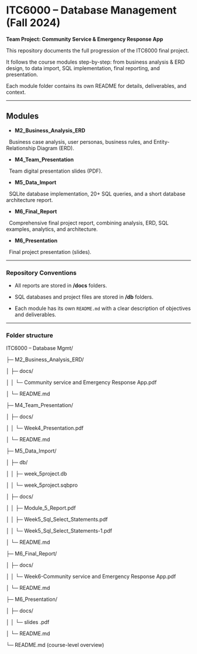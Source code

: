 # ITC6000 – Database Management (Fall 2024)



**Team Project: Community Service & Emergency Response App**



This repository documents the full progression of the ITC6000 final project.  

It follows the course modules step-by-step: from business analysis & ERD design, to data import, SQL implementation, final reporting, and presentation.  



Each module folder contains its own README for details, deliverables, and context.



---



## Modules



- **M2_Business_Analysis_ERD**  

&nbsp; Business case analysis, user personas, business rules, and Entity-Relationship Diagram (ERD).



- **M4_Team_Presentation**  

&nbsp; Team digital presentation slides (PDF).



- **M5_Data_Import**  

&nbsp; SQLite database implementation, 20+ SQL queries, and a short database architecture report.



- **M6_Final_Report**  

&nbsp; Comprehensive final project report, combining analysis, ERD, SQL examples, analytics, and architecture.



- **M6_Presentation**  

&nbsp; Final project presentation (slides).



---



### Repository Conventions

- All reports are stored in **/docs** folders.  

- SQL databases and project files are stored in **/db** folders.  

- Each module has its own `README.md` with a clear description of objectives and deliverables.  



---



### Folder structure

ITC6000 – Database Mgmt/

├─ M2_Business_Analysis_ERD/

│  ├─ docs/

│  │  └─ Community service and Emergency Response App.pdf

│  └─ README.md

├─ M4_Team_Presentation/

│  ├─ docs/

│  │  └─ Week4_Presentation.pdf

│  └─ README.md

├─ M5_Data_Import/

│  ├─ db/

│  │  ├─ week_5project.db

│  │  └─ week_5project.sqbpro

│  ├─ docs/

│  │  ├─ Module_5_Report.pdf

│  │  ├─ Week5_Sql_Select_Statements.pdf

│  │  └─ Week5_Sql_Select_Statements-1.pdf 

│  └─ README.md

├─ M6_Final_Report/

│  ├─ docs/

│  │  └─ Week6-Community service and Emergency Response App.pdf

│  └─ README.md

├─ M6_Presentation/

│  ├─ docs/

│  │  └─ slides .pdf

│  └─ README.md

└─ README.md                        (course-level overview)



